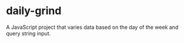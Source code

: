 # daily-grind
A JavaScript project that varies data based on the day of the week  and query string input.
